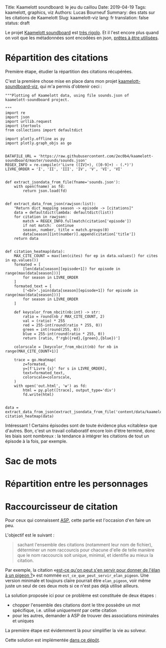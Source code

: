 Title: Kaamelott soundboard: le jeu du caillou
Date: 2019-04-19
Tags: kaamelott, graphics, viz
Authors: Lucas Bourneuf
Summary: des stats sur les citations de Kaamelott
Slug: kaamelott-viz
lang: fr
translation: false
status: draft


Le projet [Kaamelott soundboard](https://github.com/2ec0b4/kaamelott-soundboard) est [très rigolo](https://kaamelott-soundboard.2ec0b4.fr/#son/cest_pas_jo_le_rigolo).
Et il l'est encore plus quand on voit que les métadonnées sont encodées en json,
[prêtes à être utilisées](https://github.com/2ec0b4/kaamelott-soundboard/blob/master/sounds/sounds.json).


# Répartition des citations
Première étape, étudier la répartition des citations récupérées.

C'est la première chose mise en place dans mon projet [kaamelott-soundboard-viz](https://github.com/Aluriak/kaamelott-soundboard-viz),
qui m'a permis d'obtenir ceci :


```genmark
"""Plotting of Kaamelott data, using file sounds.json of
kaamelott-soundboard project.

"""
import re
import json
import urllib.request
import itertools
from collections import defaultdict

import plotly.offline as py
import plotly.graph_objs as go


DATAFILE_URL = 'https://raw.githubusercontent.com/2ec0b4/kaamelott-soundboard/master/sounds/sounds.json'
REGEX_INFO = re.compile(r'Livre ([IV]+), ([0-9]+) - (.*)')
LIVRE_ORDER = 'I', 'II', 'III', 'IV', 'V', 'VI', 'VI'


def extract_jsondata_from_file(fname='sounds.json'):
    with open(fname) as fd:
        return json.load(fd)


def extract_data_from_json(rawjson:list):
    "Return dict mapping season -> episode -> [citations]"
    data = defaultdict(lambda: defaultdict(list))
    for citation in rawjson:
        match = REGEX_INFO.fullmatch(citation['episode'])
        if not match:  continue
        season, number, title = match.groups(0)
        data[season][int(number)].append(citation['title'])
    return data


def citation_heatmap(data):
    MAX_CITE_COUNT = max(len(cites) for ep in data.values() for cites in ep.values())
    formated = [
        [len(data[season][episode+1]) for episode in range(max(data[season]))]
        for season in LIVRE_ORDER
    ]
    formated_text = [
        ['<br>'.join(data[season][episode+1]) for episode in range(max(data[season]))]
        for season in LIVRE_ORDER
    ]

    def keycolor_from_nbcit(nb:int) -> str:
        ratio = round(nb / MAX_CITE_COUNT, 2)
        val = (ratio) * 255
        red = 255-int(round(ratio * 255, 0))
        green = int(round(255, 0))
        blue = 255-int(round(ratio * 255, 0))
        return [ratio, f'rgb({red},{green},{blue})']

    colorscale = [keycolor_from_nbcit(nb) for nb in range(MAX_CITE_COUNT+1)]

    trace = go.Heatmap(
        z=formated,
        y=[f'Livre {s}' for s in LIVRE_ORDER],
        text=formated_text,
        colorscale=colorscale,
    )
    with open('out.html', 'w') as fd:
        html = py.plot([trace], output_type='div')
        fd.write(html)


data = extract_data_from_json(extract_jsondata_from_file('content/data/kaamelott/sounds.json'))
citation_heatmap(data)
```

Intéressant !
Certains épisodes sont de toute évidence plus «citables» que d'autres. Bon, c'est un travail collaboratif encore loin d'être terminé,
donc les biais sont nombreux : la tendance à intégrer les citations de tout un épisode à la fois, par exemple.


# Sac de mots


# Répartition entre les personnages



# Raccourcisseur de citation
Pour ceux qui connaissent [ASP]({filename}/articles/asp-tuto.mkd), cette partie est l'occasion d'en faire un peu.

L'objectif est le suivant :

> sachant l'ensemble des citations (notamment leur nom de fichier),
> déterminer un nom raccourcis pour chacune d'elle de telle manière
> que le nom raccourcis soit unique, minimal, et identifie au mieux la citation.

Par exemple, la citation «[est-ce qu'on peut s'en servir pour donner de l'élan à un pigeon ?](https://kaamelott-soundboard.2ec0b4.fr/#son/est_ce_que_peut_servir_elan_pigeon)»
est nommée `est_ce_que_peut_servir_elan_pigeon`.
Une version minimale et toujours claire pourrait être `elan_pigeon`, voir même
juste un seul de ces deux mots si ce n'est pas déjà utilisé ailleurs.

La solution proposée ici pour ce problème est constituée de deux étapes :

- chopper l'ensemble des citations dont le titre possèdre un mot spécifique, i.e. utilisé *uniquement* par cette citation
- pour les autres, demander à ASP de trouver des associations minimales et uniques

La première étape est évidemment là pour simplifier la vie au solveur.

Cette solution est implémentée [dans ce dépôt](https://github.com/Aluriak/kaamelott-soundboard-viz/tree/master/shortener).
